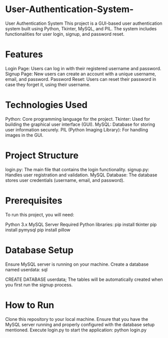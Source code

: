 # User-Authentication-System-
User Authentication System
This project is a GUI-based user authentication system built using Python, Tkinter, MySQL, and PIL. The system includes functionalities for user login, signup, and password reset.

# Features
Login Page: Users can log in with their registered username and password.
Signup Page: New users can create an account with a unique username, email, and password.
Password Reset: Users can reset their password in case they forget it, using their username.
# Technologies Used
Python: Core programming language for the project.
Tkinter: Used for building the graphical user interface (GUI).
MySQL: Database for storing user information securely.
PIL (Python Imaging Library): For handling images in the GUI.
# Project Structure
login.py: The main file that contains the login functionality.
signup.py: Handles user registration and validation.
MySQL Database: The database stores user credentials (username, email, and password).
# Prerequisites
To run this project, you will need:

Python 3.x
MySQL Server
Required Python libraries:
pip install tkinter
pip install pymysql
pip install pillow
# Database Setup
Ensure MySQL server is running on your machine.
Create a database named userdata:
sql

CREATE DATABASE userdata;
The tables will be automatically created when you first run the signup process.
# How to Run
Clone this repository to your local machine.
Ensure that you have the MySQL server running and properly configured with the database setup mentioned.
Execute login.py to start the application:
python login.py
